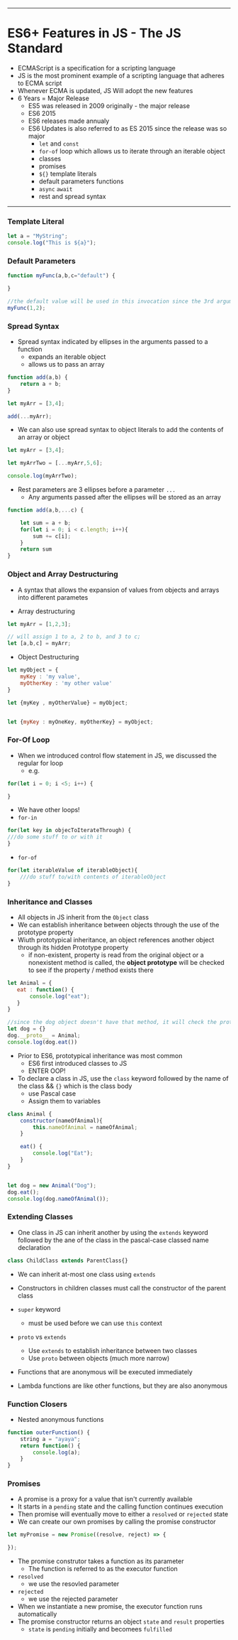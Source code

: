 
---

# ES6+ Features in JS - The JS Standard

- ECMAScript is a specification for a scripting language
- JS is the most prominent example of a scripting language that adheres to ECMA script
- Whenever ECMA is updated, JS Will adopt the new features
- 6 Years = Major Release
    - ES5 was released in 2009 originally - the major release
    - ES6 2015
    - ES6 releases made annualy
    - ES6 Updates is also referred to as ES 2015 since the release was so major
        - `let` and `const`
        - `for-of` loop which allows us to iterate through an iterable object
        - classes
        - promises
        - `${}` template literals
        - default parameters functions
        - `async` `await`
        - rest and spread syntax

---

### Template Literal

```js
let a = "MyString";
console.log("This is ${a}");
```

### Default Parameters

```js
function myFunc(a,b,c="default") {

}

//the default value will be used in this invocation since the 3rd argument is not entered
myFunc(1,2);
```

### Spread Syntax

- Spread syntax indicated by ellipses in the arguments passed to a function
    - expands an iterable object
    - allows us to pass an array

```js
function add(a,b) {
    return a + b;
}

let myArr = [3,4];

add(...myArr);
```

- We can also use spread syntax to object literals to add the contents of an array or object

```js
let myArr = [3,4];

let myArrTwo = [...myArr,5,6];

console.log(myArrTwo);
```

- Rest parameters are 3 ellipses before a parameter `...`
    - Any arguments passed after the ellipses will be stored as an array

```js
function add(a,b,...c) {

    let sum = a + b;
    for(let i = 0; i < c.length; i++){
        sum += c[i];
    }
    return sum
}
```

### Object and Array Destructuring

- A syntax that allows the expansion of values from objects and arrays into different parametes

- Array destructuring

```js
let myArr = [1,2,3];

// will assign 1 to a, 2 to b, and 3 to c;
let [a,b,c] = myArr;
```

- Object Destructuring

```js
let myObject = { 
    myKey : 'my value',
    myOtherKey : 'my other value'
}

let {myKey , myOtherValue} = myObject;


let {myKey : myOneKey, myOtherKey} = myObject;
```

### For-Of Loop

- When we introduced control flow statement in JS, we discussed the regular for loop
    - e.g.

```js
for(let i = 0; i <5; i++) {

}
```

- We have other loops!
- `for-in`

```js
for(let key in objecToIterateThrough) {
///do some stuff to or with it
}
```

- `for-of`

```js
for(let iterableValue of iterableObject){
    ///do stuff to/with contents of iterableObject
}
```

### Inheritance and Classes

- All objects in JS inherit from the `Object` class
- We can establish inheritance between objects through the use of the prototype property
- Wiuth prototypical inheritance, an object references another object through its hidden Prototype property
    - if non-existent, property is read from the original object or a nonexistent method is called, the **object prototype** will be checked to see if the property / method exists there

 ```js
 let Animal = {
    eat : function() {
        console.log("eat");
    }
 }

//since the dog object doesn't have that method, it will check the prototype, which is animal, and it has that method
 let dog = {}
 dog.__proto__ = Animal;
 console.log(dog.eat())
 ```

 - Prior to ES6, prototypical inheritance was most common
    - ES6 first introduced classes to JS
    - ENTER OOP!
- To declare a class in JS, use the `class` keyword followed by the name of the class && `{}` which is the class body
    - use Pascal case
    - Assign them to variables
```js
class Animal {
    constructor(nameOfAnimal){
        this.nameOfAnimal = nameOfAnimal;
    }

    eat() {
        console.log("Eat");
    }
}


let dog = new Animal("Dog");
dog.eat();
console.log(dog.nameOfAnimal());
```

### Extending Classes

- One class in JS can inherit another by using the `extends` keyword followed by the ane of the class in the pascal-case classed name declaration

```js
class ChildClass extends ParentClass{}
```
- We can inherit at-most one class using `extends`
- Constructors in children classes must call the constructor of the parent class
- `super` keyword
    - must be used before we can use `this` context
- `proto` vs `extends`
    - Use `extends` to establish inheritance between two classes
    - Use `proto` between objects (much more narrow)

- Functions that are anonymous will be executed immediately
- Lambda functions are like other functions, but they are also anonymous

### Function Closers

- Nested anonymous functions

```js
function outerFunction() {
    string a = "ayaya";
    return function() {
        console.log(a);
    }
}
```


### Promises

- A promise is a proxy for a value that isn't currently available
- It starts in a `pending` state and the calling function continues execution
- Then promise will eventually move to either a `resolved` or `rejected` state
- We can create our own promises by calling the promise constructor

```js
let myPromise = new Promise((resolve, reject) => {

});
```

- The promise construtor takes a function as its parameter
    - The function is referred to as the executor function 
- `resolved`
    - we use the resovled parameter
- `rejected`
    - we use the rejected parameter
- When we instantiate a new promise, the executor function runs automatically
- The promise constructor returns an object `state` and `result` properties
    - `state` is `pending` initially and becomees `fulfilled`
    